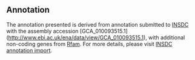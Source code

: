 
Annotation
----------

The annotation presented is derived from annotation submitted to
[INSDC](http://www.insdc.org) with the assembly accession [GCA\_010093515.1]
(http://www.ebi.ac.uk/ena/data/view/GCA_010093515.1),
with additional non-coding genes from
[Rfam](http://rfam.xfam.org/). For more details, please visit [INSDC
annotation import](http://ensemblgenomes.org/info/data/insdc_annotation).
